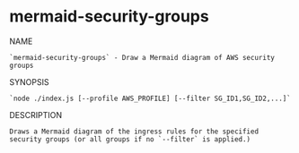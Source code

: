 # mermaid-security-groups

NAME

    `mermaid-security-groups` - Draw a Mermaid diagram of AWS security groups

SYNOPSIS

    `node ./index.js [--profile AWS_PROFILE] [--filter SG_ID1,SG_ID2,...]`

DESCRIPTION

    Draws a Mermaid diagram of the ingress rules for the specified
    security groups (or all groups if no `--filter` is applied.)
